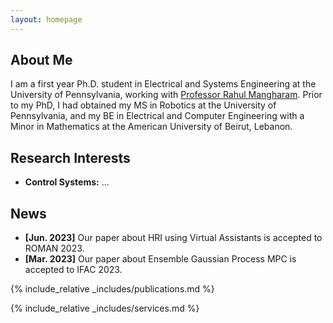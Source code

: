 ```yaml
---
layout: homepage
---
```


## About Me

I am a first year Ph.D. student in Electrical and Systems Engineering at the University of Pennsylvania, working with <a href="https://www.seas.upenn.edu/~rahulm/"><autocolor> Professor Rahul Mangharam</autocolor></a>. Prior to my PhD, I had obtained my MS in Robotics at the University of Pennsylvania, and my BE in Electrical and Computer Engineering with a Minor in Mathematics at the American University of Beirut, Lebanon. 

## Research Interests

- **Control Systems:** ...

## News

- **[Jun. 2023]** Our paper about HRI using Virtual Assistants is accepted to ROMAN 2023. 
- **[Mar. 2023]** Our paper about Ensemble Gaussian Process MPC is accepted to IFAC 2023.

{% include_relative _includes/publications.md %}

{% include_relative _includes/services.md %}
